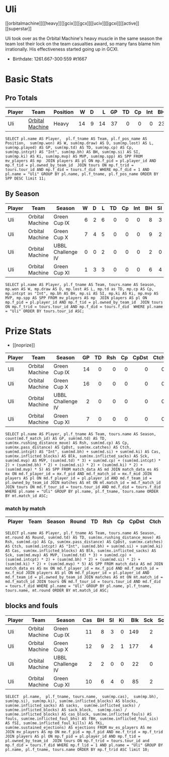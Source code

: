 # Uli

[[orbitalmachine]][[heavy]][[gcix]][[gcx]][[uciv]][[gcxi]][[active]][[superstar]]

Uli took over as the Orbital Machine's heavy muscle in the same season the team lost their lock on the team casualties award, so many fans blame him irrationally. His effectiveness started going up in GCXI.

* Birthdate: 1261.667-300:559 #t1667

# Basic Stats

## Pro Totals

| Player           | Team        | Position      | W | D | L | GP | TD | Cp | Int | BH | SI | Ki | MVP | SPP |
|------------------|-------------|---------------|--:|--:|--:|---:|---:|---:|----:|---:|---:|---:|----:|----:|
| Uli    | [Orbital Machine](../teams/orbitalmachine) | Heavy |   14 |    9 |   14 |   37 |    0 |    0 |    0 |   23 |    9 |    1 |    4 |   86 |

```
SELECT pl.name AS Player,  pl.f_tname AS Team, pl.f_pos_name AS Position,  sum(mp.won) AS W, sum(mp.draw) AS D, sum(mp.lost) AS L, sum(mp.played) AS GP, sum(mp.td) AS TD, sum(mp.cp) AS Cp, sum(mp.intcpt) AS "Int", sum(mp.bh) AS BH, sum(mp.si) AS SI, sum(mp.ki) AS Ki, sum(mp.mvp) AS MVP, sum(mp.spp) AS SPP FROM mv_players AS mp  JOIN players AS pl ON mp.f_pid = pl.player_id AND mp.f_tid = pl.owned_by_team_id  JOIN tours ON mp.f_trid = tours.tour_id AND mp.f_did = tours.f_did  WHERE mp.f_did = 1 AND pl.name = "Uli" GROUP BY pl.name, pl.f_tname, pl.f_pos_name ORDER BY SPP DESC limit 11;
```

## By Season

| Player | Team         | Season          | W | D | L | TD | Cp | Int | BH | SI | Ki | MVP | SPP |
|--------|--------------|-----------------|--:|--:|--:|---:|---:|----:|---:|---:|---:|----:|----:|
| Uli    | Orbital Machine | Green Cup IX      |    6 |    2 |    6 |    0 |    0 |    0 |    8 |    3 |    0 |    2 |   32 |
| Uli    | Orbital Machine | Green Cup X       |    7 |    4 |    5 |    0 |    0 |    0 |    9 |    2 |    1 |    2 |   34 |
| Uli    | Orbital Machine | UBBL Challenge IV |    0 |    0 |    2 |    0 |    0 |    0 |    2 |    0 |    0 |    0 |    4 |
| Uli    | Orbital Machine | Green Cup XI      |    1 |    3 |    3 |    0 |    0 |    0 |    6 |    4 |    0 |    0 |   20 |


```
SELECT pl.name AS Player, pl.f_tname AS Team, tours.name AS Season, mp.won AS W, mp.draw AS D, mp.lost AS L, mp.td as TD, mp.cp AS Cp, mp.intcpt as "Int", mp.bh AS BH, mp.si AS SI, mp.ki AS Ki, mp.mvp AS MVP, mp.spp AS SPP FROM mv_players AS mp  JOIN players AS pl ON mp.f_pid = pl.player_id AND mp.f_tid = pl.owned_by_team_id  JOIN tours ON mp.f_trid = tours.tour_id AND mp.f_did = tours.f_did  WHERE pl.name = "Uli" ORDER BY tours.tour_id ASC;
```

# Prize Stats

* [[noprize]]

| Player | Team         | Season          | GP | TD | Rsh | Cp | CpDst | Ctch | Int | Cas | Blk | Sck | MVP | SPP |
|--------|--------------|-----------------|---:|---:|----:|---:|------:|-----:|----:|----:|----:|----:|----:|----:|
| Uli    | Orbital Machine | Green Cup IX      | 14 |    0 |    0 |    0 |     0 |    0 |    0 |   11 |  149 |    2 |    2 |   32 |
| Uli    | Orbital Machine | Green Cup X       | 16 |    0 |    0 |    0 |     0 |    0 |    0 |   12 |  177 |    4 |    2 |   34 |
| Uli    | Orbital Machine | UBBL Challenge IV |  2 |    0 |    0 |    0 |     0 |    0 |    0 |    2 |   22 |    0 |    0 |    4 |
| Uli    | Orbital Machine | Green Cup XI      |  7 |    0 |    0 |    0 |     0 |    0 |    0 |   10 |   85 |    2 |    0 |   20 |


```
SELECT pl.name AS Player, pl.f_tname AS Team, tours.name AS Season, count(md.f_match_id) AS GP, sum(md.td) AS TD, sum(mx.rushing_distance_move) AS Rsh, sum(md.cp) AS Cp, sum(mx.pass_distance) AS CpDst, sum(mx.catches) AS Ctch, sum(md.intcpt) AS "Int", sum(md.bh) + sum(md.si) + sum(md.ki) AS Cas, sum(mx.inflicted_blocks) AS Blk, sum(mx.inflicted_sacks) AS Sck, sum(md.mvp) AS MVP, (sum(md.td) * 3) + sum(md.cp) + (sum(md.intcpt) * 2) + (sum(md.bh) * 2) + (sum(md.si) * 2) + (sum(md.ki) * 2) + (sum(md.mvp) * 5) AS SPP FROM match_data AS md JOIN match_data_es AS mx ON md.f_player_id = mx.f_pid AND md.f_match_id = mx.f_mid JOIN players AS pl ON md.f_player_id = pl.player_id AND md.f_team_id = pl.owned_by_team_id JOIN matches AS mt ON mt.match_id = md.f_match_id JOIN tours ON md.f_tour_id = tours.tour_id AND md.f_did = tours.f_did WHERE pl.name = "Uli" GROUP BY pl.name, pl.f_tname, tours.name ORDER BY mt.match_id ASC;
```

### match by match

| Player | Team        | Season | Round          | TD  | Rsh | Cp   | CpDst | Ctch | Int | Cas  | Blk | Sck | MVP | SPP  |
|--------|-------------|--------|-------|------|------|------|----------|---------|------|--------|-------|------|------|----|

```
SELECT pl.name AS Player, pl.f_tname AS Team, tours.name AS Season, mt.round AS Round, sum(md.td) AS TD, sum(mx.rushing_distance_move) AS Rsh, sum(md.cp) AS Cp, sum(mx.pass_distance) AS CpDst, sum(mx.catches) AS Ctch, sum(md.intcpt) AS "Int", sum(md.bh) + sum(md.si) + sum(md.ki) AS Cas, sum(mx.inflicted_blocks) AS Blk, sum(mx.inflicted_sacks) AS Sck, sum(md.mvp) AS MVP, (sum(md.td) * 3) + sum(md.cp) + (sum(md.intcpt) * 2) + (sum(md.bh) * 2) + (sum(md.si) * 2) + (sum(md.ki) * 2) + (sum(md.mvp) * 5) AS SPP FROM match_data AS md JOIN match_data_es AS mx ON md.f_player_id = mx.f_pid AND md.f_match_id = mx.f_mid JOIN players AS pl ON md.f_player_id = pl.player_id AND md.f_team_id = pl.owned_by_team_id JOIN matches AS mt ON mt.match_id = md.f_match_id JOIN tours ON md.f_tour_id = tours.tour_id AND md.f_did = tours.f_did WHERE pl.name = "Uli" GROUP BY pl.name, pl.f_tname, tours.name, mt.round ORDER BY mt.match_id ASC;
```


## blocks and fouls

| Player | Team | Season | Cas | BH | SI | Ki | Blk | Sck | SckBlkRate | CasBlkRate | Fouls | fBH | fSI | fKi | Ejections |
|---|---|---|---:|---:|---:|---:|---:|---:|---:|---:|---:|---:|---:|---:|---:|
| Uli  | Orbital Machine | Green Cup IX      |          11 |          8 |          3 |          0 |    149 |     2 |     0.0134 |    0.0738 |     0 |    0 |    0 |    0 |         0 |
| Uli  | Orbital Machine | Green Cup X       |          12 |          9 |          2 |          1 |    177 |     4 |     0.0226 |    0.0678 |     0 |    0 |    0 |    0 |         0 |
| Uli  | Orbital Machine | UBBL Challenge IV |           2 |          2 |          0 |          0 |     22 |     0 |     0.0000 |    0.0909 |     0 |    0 |    0 |    0 |         0 |
| Uli  | Orbital Machine | Green Cup XI      |          10 |          6 |          4 |          0 |     85 |     2 |     0.0235 |    0.1176 |     0 |    0 |    0 |    0 |         0 |

```
SELECT  pl.name,  pl.f_tname, tours.name,  sum(mp.cas),  sum(mp.bh), sum(mp.si), sum(mp.ki), sum(me.inflicted_blocks) AS blocks,  sum(me.inflicted_sacks) AS sacks,  sum(me.inflicted_sacks) / sum(me.inflicted_blocks) AS sack_block,  sum(mp.cas) / sum(me.inflicted_blocks) AS cas_block, sum(me.inflicted_fouls) AS fouls, sum(me.inflicted_foul_bhs) AS fBH, sum(me.inflicted_foul_sis) AS fSI, sum(me.inflicted_foul_kills) AS fKi, sum(me.sustained_ejections) AS ejections FROM mv_es_players AS me  JOIN mv_players AS mp ON me.f_pid = mp.f_pid AND me.f_trid = mp.f_trid  JOIN players AS pl ON mp.f_pid = pl.player_id AND mp.f_tid = pl.owned_by_team_id  JOIN tours ON mp.f_trid = tours.tour_id and mp.f_did = tours.f_did WHERE mp.f_lid = 1 AND pl.name = "Uli" GROUP BY pl.name, pl.f_tname, tours.name ORDER BY mp.f_trid ASC limit 10;
```

